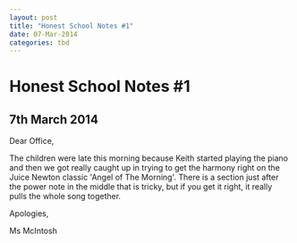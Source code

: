 ```yaml
---
layout: post
title: "Honest School Notes #1"
date: 07-Mar-2014
categories: tbd
---
```


# Honest School Notes #1

## 7th March 2014

Dear Office, 

The children were late this morning because Keith started playing the piano and then we got really caught up in trying to get the harmony right on the Juice Newton classic 'Angel of The Morning'. There is a section just after the power note in the middle that is tricky, but if you get it right, it really pulls the whole song together.

Apologies,

Ms McIntosh
